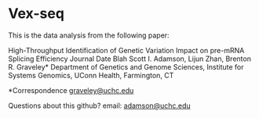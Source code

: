 # Vex-seq


This is the data analysis from the following paper:

High-Throughput Identification of Genetic Variation Impact on pre-mRNA Splicing Efficiency
Journal Date Blah
Scott I. Adamson, Lijun Zhan, Brenton R. Graveley*
Department of Genetics and Genome Sciences, Institute for Systems Genomics, UConn Health, Farmington, CT

*Correspondence graveley@uchc.edu

Questions about this github?
email: adamson@uchc.edu

